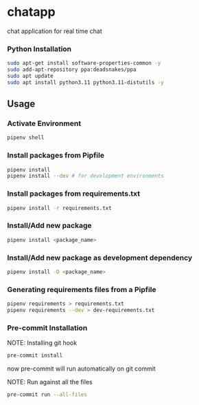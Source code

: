 # chatapp
chat application for real time chat


### Python Installation
```sh
sudo apt-get install software-properties-common -y
sudo add-apt-repository ppa:deadsnakes/ppa
sudo apt update
sudo apt install python3.11 python3.11-distutils -y
```
## Usage

### Activate Environment
```sh
pipenv shell
```

### Install packages from Pipfile
```sh
pipenv install 
pipenv install --dev # for development environments
```

### Install packages from requirements.txt
```sh
pipenv install -r requirements.txt
```

### Install/Add new package
```sh
pipenv install <package_name>
```
### Install/Add new package as development dependency
```sh
pipenv install -D <package_name>
```
### Generating requirements files from a Pipfile
```sh
pipenv requirements > requirements.txt
pipenv requirements --dev > dev-requirements.txt
```
### Pre-commit Installation
NOTE: Installing git hook
```sh
pre-commit install
```
now pre-commit will run automatically on git commit

NOTE: Run against all the files
```sh
pre-commit run --all-files
```